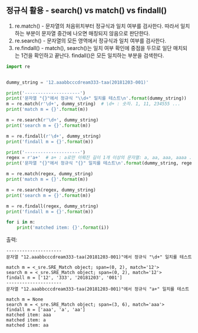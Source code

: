 ## 정규식 활용 - search() vs match() vs findall()

1. re.match() - 문자열의 처음위치부터 정규식과 일치 여부를 검사한다. 
   따라서 일치하는 부분이 문자열 중간에 나오면 매칭되지 않음으로 판단한다.
2. re.search() - 문자열의 모든 영역에서 정규식과 일치 여부를 검사한다.
3. re.findall() - match(), search()는 일치 여부 확인에 중점을 두므로 
   일단 매치되는 1건을 확인하고 끝난다. findall()은 모든 일치하는 부분을 검색한다.

```python
import re


dummy_string = '12.aaabbcccdream333-taa(20181203-001)'

print('---------------------')
print('문자열 "{}"에서 정규식 "\\d+" 일치를 테스트\n'.format(dummy_string))
m = re.match(r'\d+', dummy_string)  # \d+ : 숫자. 1, 11, 234555 ...
print('match m = {}'.format(m))

m = re.search(r'\d+', dummy_string)
print('search m = {}'.format(m))

m = re.findall(r'\d+', dummy_string)
print('findall m = {}'.format(m))

print('---------------------')
regex = r'a+'  # a+ : a로만 이뤄진 길이 1개 이상의 문자열: a, aa, aaa, aaaa ....
print('문자열 "{}"에서 정규식 "{}" 일치를 테스트\n'.format(dummy_string, regex))

m = re.match(regex, dummy_string)
print('match m = {}'.format(m))

m = re.search(regex, dummy_string)
print('search m = {}'.format(m))

m = re.findall(regex, dummy_string)
print('findall m = {}'.format(m))

for i in m:
    print('matched item: {}'.format(i))
```

출력:
```
---------------------
문자열 "12.aaabbcccdream333-taa(20181203-001)"에서 정규식 "\d+" 일치를 테스트

match m = <_sre.SRE_Match object; span=(0, 2), match='12'>
search m = <_sre.SRE_Match object; span=(0, 2), match='12'>
findall m = ['12', '333', '20181203', '001']
---------------------
문자열 "12.aaabbcccdream333-taa(20181203-001)"에서 정규식 "a+" 일치를 테스트

match m = None
search m = <_sre.SRE_Match object; span=(3, 6), match='aaa'>
findall m = ['aaa', 'a', 'aa']
matched item: aaa
matched item: a
matched item: aa
```